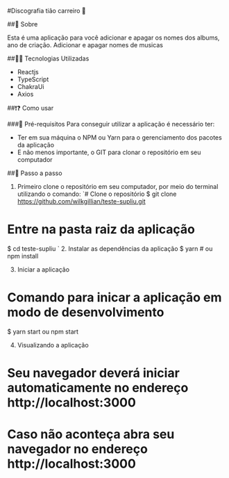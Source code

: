#Discografia tião carreiro 🎵

##💭 Sobre

Esta é uma aplicação para você adicionar e apagar os nomes dos albums, ano de criação. Adicionar e apagar nomes de musicas

##👨‍💻 Tecnologias Utilizadas

* Reactjs
* TypeScript
* ChakraUi
* Axios 

##❗❓ Como usar

###🤔 Pré-requisitos
Para conseguir utilizar a aplicação é necessário ter:

* Ter em sua máquina o NPM ou Yarn para o gerenciamento dos pacotes da aplicação
* E não menos importante, o GIT para clonar o repositório em seu computador

##📝 Passo a passo
1. Primeiro clone o repositório em seu computador, por meio do terminal utilizando o comando:
`# Clone o repositório
$ git clone https://github.com/wilkgillian/teste-supliu.git
# Entre na pasta raiz da aplicação
$ cd teste-supliu
`
2. Instalar as dependências da aplicação
$ yarn # ou npm install

3. Iniciar a aplicação
# Comando para inicar a aplicação em modo de desenvolvimento
$ yarn start ou npm start

4. Visualizando a aplicação
# Seu navegador deverá iniciar automaticamente no endereço http://localhost:3000
# Caso não aconteça abra seu navegador no endereço http://localhost:3000 
